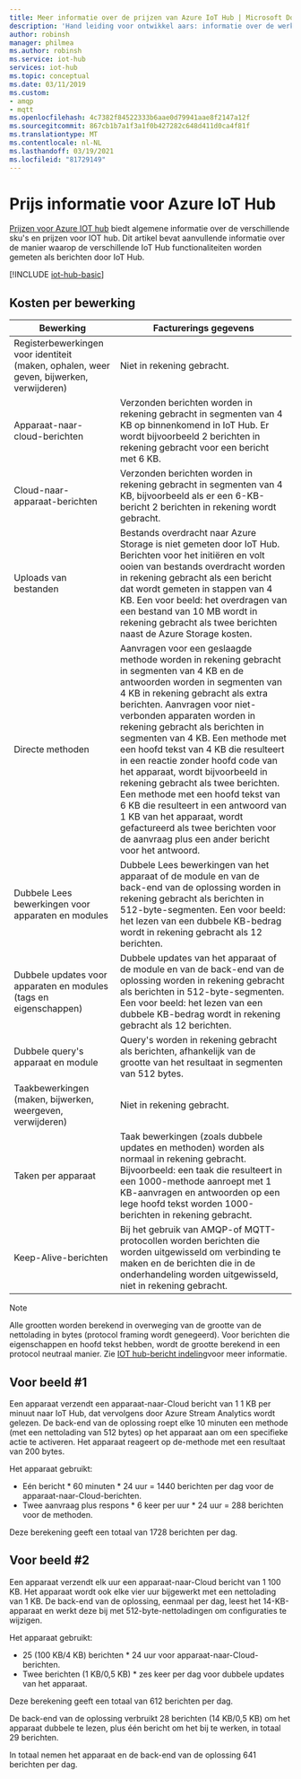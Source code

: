 ```yaml
---
title: Meer informatie over de prijzen van Azure IoT Hub | Microsoft Docs
description: 'Hand leiding voor ontwikkel aars: informatie over de werking van meten en prijzen met IoT Hub, waaronder gewerkte voor beelden.'
author: robinsh
manager: philmea
ms.author: robinsh
ms.service: iot-hub
services: iot-hub
ms.topic: conceptual
ms.date: 03/11/2019
ms.custom:
- amqp
- mqtt
ms.openlocfilehash: 4c7382f84522333b6aae0d79941aae8f2147a12f
ms.sourcegitcommit: 867cb1b7a1f3a1f0b427282c648d411d0ca4f81f
ms.translationtype: MT
ms.contentlocale: nl-NL
ms.lasthandoff: 03/19/2021
ms.locfileid: "81729149"
---
```

# <a name="azure-iot-hub-pricing-information"></a>Prijs informatie voor Azure IoT Hub

[Prijzen voor Azure IOT hub](https://azure.microsoft.com/pricing/details/iot-hub) biedt algemene informatie over de verschillende sku's en prijzen voor IOT hub. Dit artikel bevat aanvullende informatie over de manier waarop de verschillende IoT Hub functionaliteiten worden gemeten als berichten door IoT Hub.

[!INCLUDE [iot-hub-basic](../../includes/iot-hub-basic-partial.md)]

## <a name="charges-per-operation"></a>Kosten per bewerking

| Bewerking | Facturerings gegevens | 
| --------- | ------------------- |
| Registerbewerkingen voor identiteit <br/> (maken, ophalen, weer geven, bijwerken, verwijderen) | Niet in rekening gebracht. |
| Apparaat-naar-cloud-berichten | Verzonden berichten worden in rekening gebracht in segmenten van 4 KB op binnenkomend in IoT Hub. Er wordt bijvoorbeeld 2 berichten in rekening gebracht voor een bericht met 6 KB. |
| Cloud-naar-apparaat-berichten | Verzonden berichten worden in rekening gebracht in segmenten van 4 KB, bijvoorbeeld als er een 6-KB-bericht 2 berichten in rekening wordt gebracht. |
| Uploads van bestanden | Bestands overdracht naar Azure Storage is niet gemeten door IoT Hub. Berichten voor het initiëren en volt ooien van bestands overdracht worden in rekening gebracht als een bericht dat wordt gemeten in stappen van 4 KB. Een voor beeld: het overdragen van een bestand van 10 MB wordt in rekening gebracht als twee berichten naast de Azure Storage kosten. |
| Directe methoden | Aanvragen voor een geslaagde methode worden in rekening gebracht in segmenten van 4 KB en de antwoorden worden in segmenten van 4 KB in rekening gebracht als extra berichten. Aanvragen voor niet-verbonden apparaten worden in rekening gebracht als berichten in segmenten van 4 KB. Een methode met een hoofd tekst van 4 KB die resulteert in een reactie zonder hoofd code van het apparaat, wordt bijvoorbeeld in rekening gebracht als twee berichten. Een methode met een hoofd tekst van 6 KB die resulteert in een antwoord van 1 KB van het apparaat, wordt gefactureerd als twee berichten voor de aanvraag plus een ander bericht voor het antwoord. |
| Dubbele Lees bewerkingen voor apparaten en modules | Dubbele Lees bewerkingen van het apparaat of de module en van de back-end van de oplossing worden in rekening gebracht als berichten in 512-byte-segmenten. Een voor beeld: het lezen van een dubbele KB-bedrag wordt in rekening gebracht als 12 berichten. |
| Dubbele updates voor apparaten en modules (tags en eigenschappen) | Dubbele updates van het apparaat of de module en van de back-end van de oplossing worden in rekening gebracht als berichten in 512-byte-segmenten. Een voor beeld: het lezen van een dubbele KB-bedrag wordt in rekening gebracht als 12 berichten. |
| Dubbele query's apparaat en module | Query's worden in rekening gebracht als berichten, afhankelijk van de grootte van het resultaat in segmenten van 512 bytes. |
| Taakbewerkingen <br/> (maken, bijwerken, weergeven, verwijderen) | Niet in rekening gebracht. |
| Taken per apparaat | Taak bewerkingen (zoals dubbele updates en methoden) worden als normaal in rekening gebracht. Bijvoorbeeld: een taak die resulteert in een 1000-methode aanroept met 1 KB-aanvragen en antwoorden op een lege hoofd tekst worden 1000-berichten in rekening gebracht. |
| Keep-Alive-berichten | Bij het gebruik van AMQP-of MQTT-protocollen worden berichten die worden uitgewisseld om verbinding te maken en de berichten die in de onderhandeling worden uitgewisseld, niet in rekening gebracht. |

> [!NOTE]
> Alle grootten worden berekend in overweging van de grootte van de nettolading in bytes (protocol framing wordt genegeerd). Voor berichten die eigenschappen en hoofd tekst hebben, wordt de grootte berekend in een protocol neutraal manier. Zie [IOT hub-bericht indeling](iot-hub-devguide-messages-construct.md)voor meer informatie.

## <a name="example-1"></a>Voor beeld #1

Een apparaat verzendt een apparaat-naar-Cloud bericht van 1 1 KB per minuut naar IoT Hub, dat vervolgens door Azure Stream Analytics wordt gelezen. De back-end van de oplossing roept elke 10 minuten een methode (met een nettolading van 512 bytes) op het apparaat aan om een specifieke actie te activeren. Het apparaat reageert op de-methode met een resultaat van 200 bytes.

Het apparaat gebruikt:

* Eén bericht * 60 minuten * 24 uur = 1440 berichten per dag voor de apparaat-naar-Cloud-berichten.
* Twee aanvraag plus respons * 6 keer per uur * 24 uur = 288 berichten voor de methoden.

Deze berekening geeft een totaal van 1728 berichten per dag.

## <a name="example-2"></a>Voor beeld #2

Een apparaat verzendt elk uur een apparaat-naar-Cloud bericht van 1 100 KB. Het apparaat wordt ook elke vier uur bijgewerkt met een nettolading van 1 KB. De back-end van de oplossing, eenmaal per dag, leest het 14-KB-apparaat en werkt deze bij met 512-byte-nettoladingen om configuraties te wijzigen.

Het apparaat gebruikt:

* 25 (100 KB/4 KB) berichten * 24 uur voor apparaat-naar-Cloud-berichten.
* Twee berichten (1 KB/0,5 KB) * zes keer per dag voor dubbele updates van het apparaat.

Deze berekening geeft een totaal van 612 berichten per dag.

De back-end van de oplossing verbruikt 28 berichten (14 KB/0,5 KB) om het apparaat dubbele te lezen, plus één bericht om het bij te werken, in totaal 29 berichten.

In totaal nemen het apparaat en de back-end van de oplossing 641 berichten per dag.
